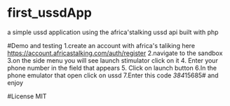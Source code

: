 # first_ussdApp
a simple ussd application using the africa'stalking ussd api built with php


#Demo and testing 
1.create an account with africa's taliking here https://account.africastalking.com/auth/register
2.navigate to the sandbox
3.on the side menu you will see launch stimulator click on it
4. Enter your phone number in the field that appears
5. Click on launch button
6.In the phone emulator that open click on ussd
7.Enter this code *384*15685# and enjoy

#License
MIT
